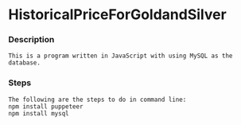 # HistoricalPriceForGoldandSilver

### Description 

```
This is a program written in JavaScript with using MySQL as the database.
```

### Steps

```
The following are the steps to do in command line: 
npm install puppeteer
npm install mysql
```

